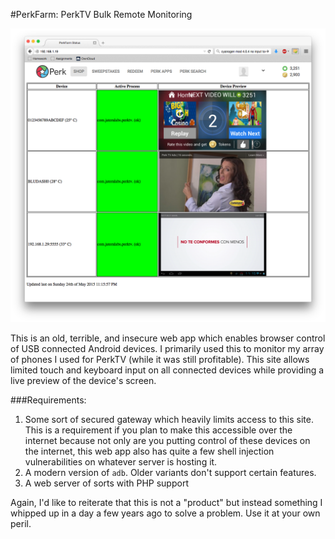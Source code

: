 #PerkFarm: PerkTV Bulk Remote Monitoring

![Screenshot](Screenshot.png)

This is an old, terrible, and insecure web app which enables browser control of USB connected Android devices. I primarily used this to monitor my array of phones I used for PerkTV (while it was still profitable). This site allows limited touch and keyboard input on all connected devices while providing a live preview of the device's screen. 

###Requirements:
1. Some sort of secured gateway which heavily limits access to this site. This is a requirement if you plan to make this accessible over the internet because not only are you putting control of these devices on the internet, this web app also has quite a few shell injection vulnerabilities on whatever server is hosting it.
2. A modern version of `adb`. Older variants don't support certain features.
3. A web server of sorts with PHP support


Again, I'd like to reiterate that this is not a "product" but instead something I whipped up in a day a few years ago to solve a problem. Use it at your own peril.  